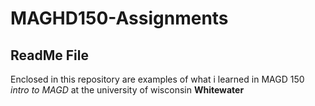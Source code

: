 # MAGHD150-Assignments

## ReadMe File

Enclosed in this repository are examples of what i learned in MAGD 150 _intro to MAGD_ at the university of wisconsin **Whitewater**

